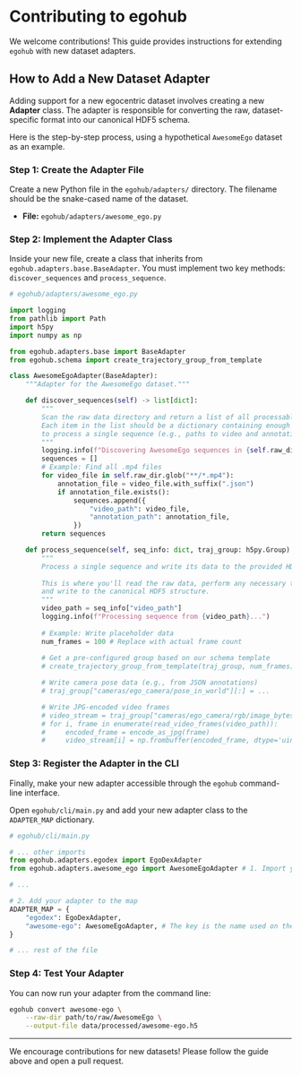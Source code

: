 # Contributing to egohub

We welcome contributions! This guide provides instructions for extending `egohub` with new dataset adapters.

## How to Add a New Dataset Adapter

Adding support for a new egocentric dataset involves creating a new **Adapter** class. The adapter is responsible for converting the raw, dataset-specific format into our canonical HDF5 schema.

Here is the step-by-step process, using a hypothetical `AwesomeEgo` dataset as an example.

### Step 1: Create the Adapter File

Create a new Python file in the `egohub/adapters/` directory. The filename should be the snake-cased name of the dataset.

-   **File:** `egohub/adapters/awesome_ego.py`

### Step 2: Implement the Adapter Class

Inside your new file, create a class that inherits from `egohub.adapters.base.BaseAdapter`. You must implement two key methods: `discover_sequences` and `process_sequence`.

```python
# egohub/adapters/awesome_ego.py

import logging
from pathlib import Path
import h5py
import numpy as np

from egohub.adapters.base import BaseAdapter
from egohub.schema import create_trajectory_group_from_template

class AwesomeEgoAdapter(BaseAdapter):
    """Adapter for the AwesomeEgo dataset."""

    def discover_sequences(self) -> list[dict]:
        """
        Scan the raw data directory and return a list of all processable sequences.
        Each item in the list should be a dictionary containing enough information
        to process a single sequence (e.g., paths to video and annotation files).
        """
        logging.info(f"Discovering AwesomeEgo sequences in {self.raw_dir}...")
        sequences = []
        # Example: Find all .mp4 files
        for video_file in self.raw_dir.glob("**/*.mp4"):
            annotation_file = video_file.with_suffix(".json")
            if annotation_file.exists():
                sequences.append({
                    "video_path": video_file,
                    "annotation_path": annotation_file,
                })
        return sequences

    def process_sequence(self, seq_info: dict, traj_group: h5py.Group):
        """
        Process a single sequence and write its data to the provided HDF5 group.
        
        This is where you'll read the raw data, perform any necessary transformations,
        and write to the canonical HDF5 structure.
        """
        video_path = seq_info["video_path"]
        logging.info(f"Processing sequence from {video_path}...")
        
        # Example: Write placeholder data
        num_frames = 100 # Replace with actual frame count
        
        # Get a pre-configured group based on our schema template
        # create_trajectory_group_from_template(traj_group, num_frames)

        # Write camera pose data (e.g., from JSON annotations)
        # traj_group["cameras/ego_camera/pose_in_world"][:] = ...

        # Write JPG-encoded video frames
        # video_stream = traj_group["cameras/ego_camera/rgb/image_bytes"]
        # for i, frame in enumerate(read_video_frames(video_path)):
        #     encoded_frame = encode_as_jpg(frame)
        #     video_stream[i] = np.frombuffer(encoded_frame, dtype='uint8')
```

### Step 3: Register the Adapter in the CLI

Finally, make your new adapter accessible through the `egohub` command-line interface.

Open `egohub/cli/main.py` and add your new adapter class to the `ADAPTER_MAP` dictionary.

```python
# egohub/cli/main.py

# ... other imports
from egohub.adapters.egodex import EgoDexAdapter
from egohub.adapters.awesome_ego import AwesomeEgoAdapter # 1. Import your new adapter

# ...

# 2. Add your adapter to the map
ADAPTER_MAP = {
    "egodex": EgoDexAdapter,
    "awesome-ego": AwesomeEgoAdapter, # The key is the name used on the command line
}

# ... rest of the file
```

### Step 4: Test Your Adapter

You can now run your adapter from the command line:

```bash
egohub convert awesome-ego \
    --raw-dir path/to/raw/AwesomeEgo \
    --output-file data/processed/awesome-ego.h5
```

---

We encourage contributions for new datasets! Please follow the guide above and open a pull request. 